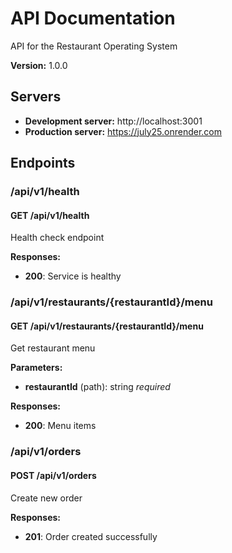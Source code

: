 # API Documentation

API for the Restaurant Operating System

**Version:** 1.0.0

## Servers

- **Development server:** http://localhost:3001
- **Production server:** https://july25.onrender.com

## Endpoints

### /api/v1/health

#### GET /api/v1/health

Health check endpoint

**Responses:**

- **200**: Service is healthy

### /api/v1/restaurants/{restaurantId}/menu

#### GET /api/v1/restaurants/{restaurantId}/menu

Get restaurant menu

**Parameters:**

- **restaurantId** (path): string *required*

**Responses:**

- **200**: Menu items

### /api/v1/orders

#### POST /api/v1/orders

Create new order

**Responses:**

- **201**: Order created successfully


